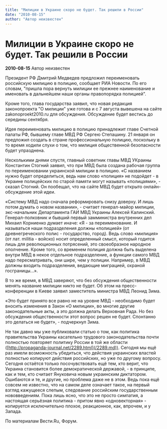 ```yaml
---
title: "Милиции в Украине скоро не будет. Так решили в России"
date: "2010-08-15"
author: "Автор неизвестен"
---
```


# Милиции в Украине скоро не будет. Так решили в России

**2010-08-15** Автор неизвестен

Президент РФ Дмитрий Медведев предложил переименовать российскую милицию в полицию, сообщает РИА Новости. По его словам, "пришла пора вернуть милиции ее прежнее наименование и именовать в дальнейшем наши органы правопорядка полицией".

Кроме того, глава государства заявил, что новая редакция законопроекта "О милиции" уже готова и с 7 августа вывешена на сайте zakonoproekt2010.ru для обсуждения. Обсуждение будет вестись до середины сентября.

Идея переименовать милицию в полицию принадлежит главе Счетной палаты РФ, бывшему главе МВД РФ Сергею Степашину. 21 января он предложил создать в стране профессиональную полицию, поскольку в то время ходили слухи о том, что милиция общественной безопасности будет упразднена.

Несколькими днями спустя, главный советник главы МВД УКраины Константин Стогний заявил, что при МВД была создана рабочая группа по переименовании украинской милиции в полицию. «С названием нужно будет определиться, ведь нам слово «полиция» не подойдет - в Украине полицейских по старой памяти могут называть «полицаями», - сказал Стогний. Он пообещал, что на сайте МВД будет открыто онлайн-обсуждение этой идеи.

«Систему МВД надо сначала реформировать снизу доверху. И лишь потом думать о новом названии», - считает генерал-майор милиции, экс-начальник Департамента ГАИ МВД Украины Алексей Калинский. Генерал-полковник и бывший первый замминистра внутренних дел Михаил Корниенко думает иначе: «Я - за переименование. И называться наши подразделения должны «полицией» (от древнегреческого полис - государство, город). Ведь слово «милиция» (от лат. militia - войско) носит определенный смысл, который годится лишь для революционных потрясений, это своеобразное народное ополчение. Кроме того, со временем полиция должна быть выделена внутри МВД в некое отдельное подразделение, а функции самого МВД надо пересматривать, они шире, чем у полиции. Например, в МВД должны входить подразделения, ведающие миграцией, охраной госграницы...».

В то же время, в МВД заверяют, что без обсуждения общественности менять название милиции никто не будет. Об этом на пресс-конференции в Киеве заявил заместитель министра МВД Леонид Зима.

«Это будет принято все равно не на уровне МВД - необходимо будет вносить изменения в Закон «О милиции», во многие другие законодательные акты, а это должна делать Верховная Рада. Но без обсуждения общественности этот вопрос решен не будет. Спонтанно это делаться не будет», - подчеркнул Зима.

Не так давно мы уже публиковали статью о том, как политика правительства Украины касательно трудового законодательства почти полностью повторяет политику России в той же области ([http://propaganda-journal.net/2289.html](/2289.md)). Сегодня мы ещё раз имели возможность убедиться, что действия украинских властей полностью копируют действия российских, но уже по другому вопросу. Сегодня остаётся только посочувствовать ещё тем, кто верит, что Украина становится более демократической державой, - в принципе, как и тем, кто считает Януковича новым украинским диктатором. Ошибаются и те, и другие, но проблема даже не в этом. Ведь пока ещё совсем не известно, что на самом деле означает такое, на первый взгляд кажущееся слепым, следование российским государственным нововведениям. Пока лишь ясно, что это не просто симпатия, а настоящая серьёзная политика - притом явно «одновекторная» - копируется исключительно плохое, реакционное, как, впрочем, и у Запада.

По материалам Вести.Ru, Форум.